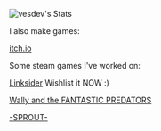 ![vesdev's Stats](https://github-readme-stats.vercel.app/api?username=vesdev&theme=dark&show_icons=true&hide_border=true&count_private=false)

I also make games:

[itch.io](https://vesdev.itch.io/)

Some steam games I've worked on:

[Linksider](https://store.steampowered.com/app/2995150/Linksider/) Wishlist it NOW :)

[Wally and the FANTASTIC PREDATORS](https://store.steampowered.com/app/1077450/Wally_and_the_FANTASTIC_PREDATORS/)

[-SPROUT-](https://store.steampowered.com/app/1336340/SPROUT/)


